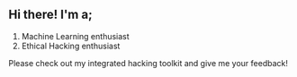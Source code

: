 ## Hi there! I'm a;

1. Machine Learning enthusiast
2. Ethical Hacking enthusiast

Please check out my integrated hacking toolkit and give me your feedback!
